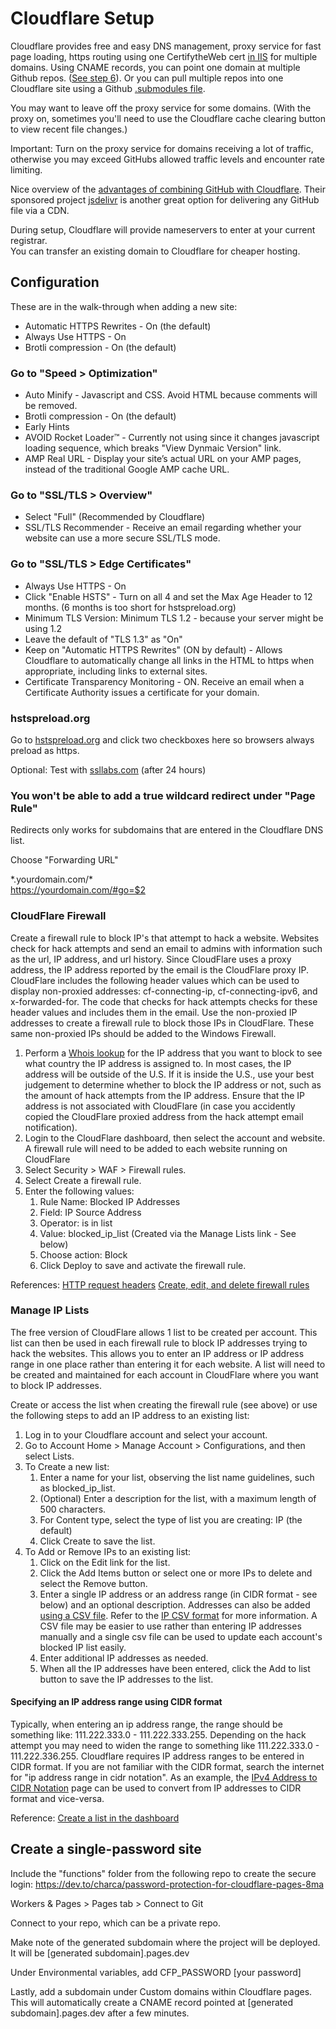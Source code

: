 # Cloudflare Setup

Cloudflare provides free and easy DNS management, proxy service for fast page loading, https routing using one CertifytheWeb cert [in IIS](https://model.earth/setup) for multiple domains.  Using CNAME records, you can point one domain at multiple Github repos. ([See step 6](../../start/steps/)). Or you can pull multiple repos into one Cloudflare site using a Github [.submodules file](../submodules/).

You may want to leave off the proxy service for some domains. (With the proxy on, sometimes you'll need to  use the Cloudflare cache clearing button to view recent file changes.)

Important: Turn on the proxy service for domains receiving a lot of traffic, otherwise you may exceed GitHubs allowed traffic levels and encounter rate limiting.  

Nice overview of the [advantages of combining GitHub with Cloudflare](https://www.toptal.com/github/unlimited-scale-web-hosting-github-pages-cloudflare). Their sponsored project [jsdelivr](https://gomakethings.com/how-to-turn-any-github-repo-into-a-cdn/) is another great option for delivering any GitHub file via a CDN.

During setup, Cloudflare will provide nameservers to enter at your current registrar.  
You can transfer an existing domain to Cloudflare for cheaper hosting.  

## Configuration

These are in the walk-through when adding a new site:

- Automatic HTTPS Rewrites - On (the default)
- Always Use HTTPS - On  
- Brotli compression - On (the default)  


### Go to "Speed > Optimization"  

- Auto Minify - Javascript and CSS. Avoid HTML because comments will be removed.  
- Brotli compression - On (the default)  
- Early Hints  
- AVOID Rocket Loader™ - Currently not using since it changes javascript loading sequence, which breaks "View Dynmaic Version" link.  <!--Improve the paint time for pages which include JavaScript.  -->
- AMP Real URL - Display your site’s actual URL on your AMP pages, instead of the traditional Google AMP cache URL.  



<!--
The following set-up steps originated from the three videos here: https://httpsiseasy.com
Video 2: Under the same tab
https://www.youtube.com/watch?time_continue=1&v=mVzdEl5G0iM
-->

### Go to "SSL/TLS > Overview"  

- Select "Full" (Recommended by Cloudflare)  
- SSL/TLS Recommender - Receive an email regarding whether your website can use a more secure SSL/TLS mode.  

### Go to "SSL/TLS > Edge Certificates"  

- Always Use HTTPS - On  
- Click "Enable HSTS" - Turn on all 4 and set the Max Age Header to 12 months. (6 months is too short for hstspreload.org)  
- Minimum TLS Version: Minimum TLS 1.2 - because your server might be using 1.2<!--(but use TLS 1.3)-->  
- Leave the default of "TLS 1.3" as "On"  
- Keep on "Automatic HTTPS Rewrites" (ON by default) - Allows Cloudflare to automatically change all links in the HTML to https when appropriate, including links to external sites.  
- Certificate Transparency Monitoring - ON. Receive an email when a Certificate Authority issues a certificate for your domain.  

### hstspreload.org

Go to [hstspreload.org](https://hstspreload.org) and click two checkboxes here so browsers always preload as https.  

Optional: Test with [ssllabs.com](https://www.ssllabs.com/ssltest/analyze.html?hideResults=on&latest) (after 24 hours)  

### You won't be able to add a true wildcard redirect under "Page Rule"

Redirects only works for subdomains that are entered in the Cloudflare DNS list.  

Choose "Forwarding URL"  

\*.yourdomain.com/\*  
https://yourdomain.com/#go=$2  

### CloudFlare Firewall
Create a firewall rule to block IP's that attempt to hack a website. Websites check for hack attempts and send an email to admins with information such as the url, IP address, and url history. Since CloudFlare uses a proxy address, the IP address reported by the email is the CloudFlare proxy IP. CloudFlare includes the following header values which can be used to display non-proxied addresses: cf-connecting-ip, cf-connecting-ipv6, and x-forwarded-for. The code that checks for hack attempts checks for these header values and includes them in the email. Use the non-proxied IP addresses to create a firewall rule to block those IPs in CloudFlare. These same non-proxied IPs should be added to the Windows Firewall.

1. Perform a [Whois lookup](https://www.whois.com/whois/) for the IP address that you want to block to see what country the IP address is assigned to. In most cases, the IP address will be outside of the U.S. If it is inside the U.S., use your best judgement to determine whether to block the IP address or not, such as the amount of hack attempts from the IP address. Ensure that the IP address is not associated with CloudFlare (in case you accidently copied the CloudFlare proxied address from the hack attempt email notification). 
1. Login to the CloudFlare dashboard, then select the account and website. A firewall rule will need to be added to each website running on CloudFlare
1. Select Security > WAF > Firewall rules.
1. Select Create a firewall rule.
1. Enter the following values:
    1. Rule Name: Blocked IP Addresses
    1. Field: IP Source Address
    1. Operator: is in list
    1. Value: blocked\_ip\_list (Created via the Manage Lists link - See below)
    1. Choose action: Block
    1. Click Deploy to save and activate the firewall rule.

References:
[HTTP request headers](https://developers.cloudflare.com/fundamentals/get-started/reference/http-request-headers/#cf-connecting-ip)
[Create, edit, and delete firewall rules](https://developers.cloudflare.com/firewall/cf-dashboard/create-edit-delete-rules/)

### Manage IP Lists
The free version of CloudFlare allows 1 list to be created per account. This list can then be used in each firewall rule to block IP addresses trying to hack the websites. This allows you to enter an IP address or IP address range in one place rather than entering it for each website. A list will need to be created and maintained for each account in CloudFlare where you want to block IP addresses.

Create or access the list when creating the firewall rule (see above) or use the following steps to add an IP address to an existing list:
1. Log in to your Cloudflare account and select your account.
1. Go to Account Home > Manage Account > Configurations, and then select Lists.
1. To Create a new list:
    1. Enter a name for your list, observing the list name guidelines, such as blocked\_ip\_list.
    1. (Optional) Enter a description for the list, with a maximum length of 500 characters.
    1. For Content type, select the type of list you are creating: IP (the default)
    1. Click Create to save the list.
1. To Add or Remove IPs to an existing list:
    1. Click on the Edit link for the list.
    1. Click the Add Items button or select one or more IPs to delete and select the Remove button.
    1. Enter a single IP address or an address range (in CIDR format - see below) and an optional description. Addresses can also be added [using a CSV file](https://developers.cloudflare.com/fundamentals/global-configurations/lists/create-dashboard/#add-items-using-a-csv-file). Refer to the [IP CSV format](https://developers.cloudflare.com/fundamentals/global-configurations/lists/ip-lists/) for more information. A CSV file may be easier to use rather than entering IP addresses manually and a single csv file can be used to update each account's blocked IP list easily. 
    1. Enter additional IP addresses as needed.
    1. When all the IP addresses have been entered, click the Add to list button to save the IP addresses to the list.

#### Specifying an IP address range using CIDR format
Typically, when entering an ip address range, the range should be something like: 111.222.333.0 - 111.222.333.255. Depending on the hack attempt you may need to widen the range to something like 111.222.333.0 - 111.222.336.255. Cloudflare requires IP address ranges to be entered in CIDR format. If you are not familiar with the CIDR format, search the internet for "ip address range in cidr notation". As an example, the [IPv4 Address to CIDR Notation](https://www.ipaddressguide.com/cidr) page can be used to convert from IP addresses to CIDR format and vice-versa.


Reference:
[Create a list in the dashboard](https://developers.cloudflare.com/fundamentals/global-configurations/lists/create-dashboard/)



## Create a single-password site

Include the "functions" folder from the following repo to create the secure login: https://dev.to/charca/password-protection-for-cloudflare-pages-8ma

<!--
No longer seeing this route, double-check then delete thiL
Add a custom domain in cloudflare Pages by clicking "Create a project" at "Account Home > Pages"
-->

Workers & Pages > Pages tab > Connect to Git

Connect to your repo, which can be a private repo.

Make note of the generated subdomain where the project will be deployed.  It will be [generated subdomain].pages.dev

Under Environmental variables, add CFP_PASSWORD [your password]

Lastly, add a subdomain under Custom domains within Cloudflare pages. This will automatically create a CNAME record pointed at [generated subdomain].pages.dev after a few minutes.
